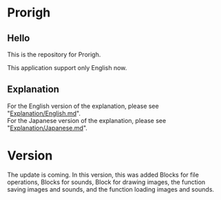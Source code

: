 # Prorigh
## Hello
This is the repository for Prorigh.  
  
This application support only English now.  

  
## Explanation
For the English version of the explanation, please see "[Explanation/English.md](./Explanation/English.md)".  
For the Japanese version of the explanation, please see "[Explanation/Japanese.md](./Explanation/Japanese.md)".  
  
  
  

# Version  
The update is coming.
In this version, this was added Blocks for file operations, Blocks for sounds, Block for drawing images, the function saving images and sounds, and the function loading images and sounds.

